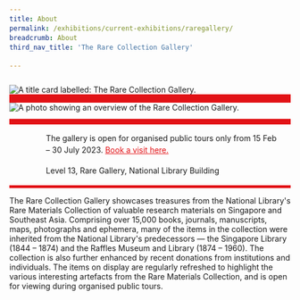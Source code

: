 ```yaml
---
title: About
permalink: /exhibitions/current-exhibitions/raregallery/
breadcrumb: About
third_nav_title: 'The Rare Collection Gallery'

---
```



<section class="section__about">
<div class="container__card">
    <div class="row">
        <div class="col is-full" style="border-bottom: 15px solid #E21216; padding: 12px 0 0 0;">
            <img srcset="/images/event-images/rarecollection/the-rare-collection-gallery-tab-banner_v2_400w.jpg 400w, /images/event-images/rarecollection/the-rare-collection-gallery-tab-banner_v2_1000w.jpg 1000w" sizes="(max-width: 500px) 40vw, 100vw" height="250" width="1000" src="/images/event-images/rarecollection/the-rare-collection-gallery-tab-banner_v2_400w.jpg" alt="A title card labelled: The Rare Collection Gallery.">
        </div>
    </div>    
    <div class="row">
        <div class="col is-full" style="padding: 0 0 12px 0;">
            <img srcset="/images/event-images/rarecollection/the-rare-collection-gallery-main-image_400w.jpg 400w, /images/event-images/rarecollection/the-rare-collection-gallery-main-image_1000w.jpg 1000w" sizes="(max-width: 500px) 40vw, 100vw" height="667" width="1000" src="/images/event-images/rarecollection/the-rare-collection-gallery-main-image_400w.jpg" alt="A photo showing an overview of the Rare Collection Gallery.">
        </div>
    </div>
        <div class="row">
            <div class="col" style="border-top: 10px solid #E21216; border-bottom: 5px solid #E21216;">
                <ul style="list-style: none; margin-left: 5px;">
                        <li style="margin-bottom: 1rem; padding-right: 20px;">
                            <span class="sgds-icon sgds-icon-calendar" style="font-size: 150%; display: inline-block; float: left; vertical-align: middle;"></span>
                            <div style="line-height: 150%; padding-left: 2.3rem;">The gallery is open for organised public tours only from 15 Feb &ndash; 30 July 2023. <a href="https://www.eventbrite.sg/e/light-amidst-adversity-gallery-tour-tickets-525385491147" target="_blank" style="color:#E21216;">Book a visit here.</a></div>
                        </li> 
                        <li style="margin-bottom: 1rem;">
                            <span class="sgds-icon sgds-icon-map" style="font-size: 150%; display: inline-block; float: left; vertical-align: middle;"></span>
                            <div style="line-height: 150%; padding-left: 2.3rem;">Level 13, Rare Gallery, National Library Building</div>
                        </li>
                    </ul>
                </div>
            </div>
</div>
    
<div class="container__description">
    <div class="row">
        <div class="col is-full padding--top--lg">
            <p>The Rare Collection Gallery showcases treasures from the National Library's Rare Materials Collection of valuable research materials on Singapore and Southeast Asia. Comprising over 15,000 books, journals, manuscripts, maps, photographs and ephemera, many of the items in the collection were inherited from the National Library's predecessors &mdash; the Singapore Library (1844 &ndash; 1874) and the Raffles Museum and Library (1874 &ndash; 1960). The collection is also further enhanced by recent donations from institutions and individuals. The items on display are regularly refreshed to highlight the various interesting artefacts from the Rare Materials Collection, and is open for viewing during organised public tours.</p>
        </div>
    </div>
</div>
</section>

